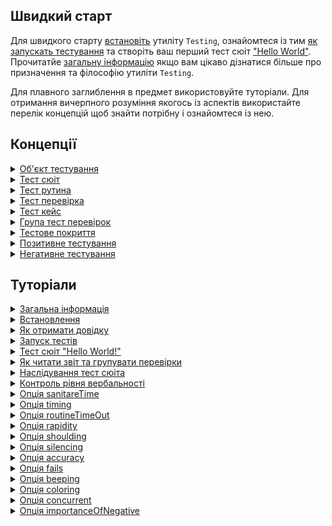 ## Швидкий старт

Для швидкого старту [встановіть](<./tutorial/Installation.md>) утиліту `Testing`, ознайомтеся із тим [як запускать тестування](<./tutorial/Running.md>) та створіть ваш перший тест сюіт ["Hello World"](<./tutorial/HelloWorld.md>). Прочитатйе [загальну інформацію](<./tutorial/Abstract.md>) якщо вам цікаво дізнатися більше про призначення та філософію утиліти `Testing`.

Для плавного заглиблення в предмет використовуйте туторіали. Для отримання вичерпного розуміння якогось із аспектів використайте перелік концепцій щоб знайти потрібну і ознайомтеся із нею.

## Концепції

<details><summary><a href="./concept/TestObject.md">
      Об'єкт тестування
  </a></summary>
  Об'єкт тестування - система, коректна робота, якої тестується.
</details>
<details><summary><a href="./concept/TestSuite.md">
      Тест сюіт
  </a></summary>
  Тест сюіт ( тестовий комлект, тестовий набір ) - це набір тест рутин, та тестових данних для тестування об'єкту тестування.
</details>
<details><summary><a href="./concept/TestRoutine.md">
      Тест рутина
  </a></summary>
  Тест рутина - рутина ( функція, метод ) розроблена для тестування, якогось із аспектів об'кту тестування. Тест сюіт розбивається на тест рутини, кожна із котрих виконується незалежно одна від одної. Інструкції тест рутини виконується послідовно та містять в собі тест перевірки, котрі можуть об'єднуватися в тест кейси та можуть мати опис.
</details>
<details><summary><a href="./concept/TestCheck.md">
      Тест перевірка
  </a></summary>
  Тест перевірка - очікування розробника стосовно поведінки об'єкту, що тестується виражене якоюсь умовою. Це найнижча структурна одиниця тестування.
</details>
<details><summary><a href="./concept/TestCase.md">
      Тест кейс
  </a></summary>
  Тест кейс або група тест перевірок - це одна або декілька тест перевірок із супровідним кодом поєднаних в логічну структурну одиницю для перевірки функціональності якогось аспекту об'єкту, що тестується.
</details>
<details><summary><a href="./concept/TestCase.md">
      Група тест перевірок
  </a></summary>
  Тест кейс або група тест перевірок - це одна або декілька тест перевірок із супровідним кодом поєднаних в логічну структурну одиницю для перевірки функціональності якогось аспекту об'єкту, що тестується.
</details>
<details><summary><a href="./concept/TestCoverage.md">
      Тестове покриття
  </a></summary>
  Тестове покриття — метрика тестування програмного забезпечення, що визначається відсотком тестованого вихідного коду програми.
</details>
<details><summary><a href="./concept/TestCheck.md#Позитивне-тестування">
      Позитивне тестування
  </a></summary>
  Тестування коректності роботи об'єкта тестування за нормальних умов, при відсутності помилок в вхідних даних та нормальному стані.
</details>
<details><summary><a href="./concept/TestCheck.md#Негативне тестування">
      Негативне тестування
  </a></summary>
  Тестування коректності обробки об'єктом тестування помилкових даних чи помилкового стану.
</details>

## Туторіали

<details><summary><a href="./tutorial/Abstract.md">
      Загальна інформація
  </a></summary>
  Загальна інформація про утиліту Testing.
</details>
<details><summary><a href="./tutorial/Installation.md">
      Встановлення
  </a></summary>
  Процедура встановлення утиліти Testing.
</details>
<details><summary><a href="./tutorial/Help.md">
      Як отримати довідку
  </a></summary>
  Як отримати загальну довідку чи дізнатись інформацію про тест-сюіти.
</details>
<details><summary><a href="./tutorial/Running.md">
      Запуск тестів
  </a></summary>
  Як запускати тестування окремих тест сюітів та тестування скопом.
</details>
<details><summary><a href="./tutorial/HelloWorld.md">
      Тест сюіт "Hello World!"
  </a></summary>
  Створення простого тест сюіта.
</details>
<details><summary><a href="./tutorial/Report.md">
      Як читати звіт та групувати перевірки
  </a></summary>
  Як читати звіт тестування та групувати тест перевірки в групи та тест кейси. Як опис відображається в звіті.
</details>
<details><summary><a href="./tutorial/SuiteInheritance.md">
      Наслідування тест сюіта
  </a></summary>
  Приклад наслідування одного тест сюіта іншим.
</details>
<details><summary><a href="./tutorial/Verbosity.md">
      Контроль рівня вербальності
  </a></summary>
  Зміна кількості виведеної інформації опцією <code>verbosity</code>.
</details>
<details><summary><a href="./tutorial/OptionSanitareTime.md">
      Опція sanitareTime
  </a></summary>
  Регулювання часу на завершення виконання асинхронних перевірок.
</details>
<details><summary><a href="./tutorial/OptionTiming.md">
      Опція timing
  </a></summary>
  Ввімкнення підрахунку часу тестування.
</details>
<details><summary><a href="./tutorial/OptionRoutineTimeOut.md">
      Опція routineTimeOut
  </a></summary>
  Як задати час на виконання тест рутини.
</details>
<details><summary><a href="./tutorial/OptionRapidity.md">
      Опція rapidity
  </a></summary>
  Як встановити пріоритет виконання тест рутини та керувати проходженням тестування.
</details>
<details><summary><a href="./tutorial/OptionShoulding.md">
      Опція shoulding
  </a></summary>
  Як вимкнути перевірки з should*.
</details>
<details><summary><a href="./tutorial/OptionSilencing.md">
      Опція silencing
  </a></summary>
  Фільтрування звіту тестування від сторонніх включень.
</details>
<details><summary><a href="./tutorial/OptionAccuracy.md">
      Опція accuracy
  </a></summary>
  Як врахувати точність обчислень при порівнянні числових значень.
</details>
<details><summary><a href="./tutorial/OptionFails.md">
      Опція fails
  </a></summary>
  Як завершити тестування при досягненні деякого числа провалених тестів.
</details>
<details><summary><a href="./tutorial/OptionBeeping.md">
      Опція beeping
  </a></summary>
  Сигналізація про закінчення тестування.
</details>
<details><summary><a href="./tutorial/OptionColoring.md">
      Опція coloring
  </a></summary>
  Використання кольорового звіту.
</details>
<details><summary><a href="./tutorial/OptionConcurrent.md">
      Опція concurrent
  </a></summary>
  Як запустити паралельне виконання тест сюітів.
</details>
<details><summary><a href="./tutorial/OptionImportanceOfNegative.md">
      Опція importanceOfNegative
  </a></summary>
  Як отримати більше інформації про провалені тести.
</details>
